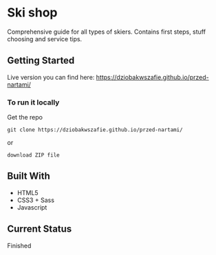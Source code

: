 # Ski shop

Comprehensive guide for all types of skiers. Contains first steps, stuff choosing and service tips.

## Getting Started 

Live version you can find here: https://dziobakwszafie.github.io/przed-nartami/

### To run it locally

Get the repo
```
git clone https://dziobakwszafie.github.io/przed-nartami/
```
or 
```
download ZIP file
```

## Built With

- HTML5 
- CSS3 + Sass
- Javascript

## Current Status

Finished 
